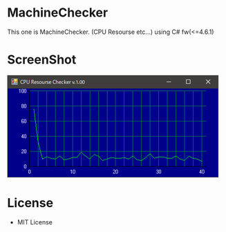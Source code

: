 # MachineChecker
This one is MachineChecker. (CPU Resourse etc...) using C# fw(&lt;=4.6.1)

# ScreenShot
![usage](usage.png)

# License
- MIT License